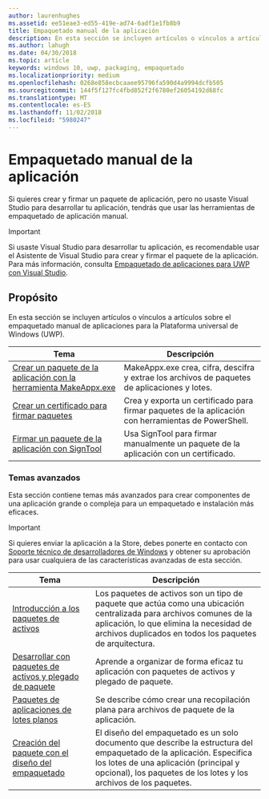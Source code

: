 ```yaml
---
author: laurenhughes
ms.assetid: ee51eae3-ed55-419e-ad74-6adf1e1fb8b9
title: Empaquetado manual de la aplicación
description: En esta sección se incluyen artículos o vínculos a artículos sobre el empaquetado manual de aplicaciones para la Plataforma universal de Windows (UWP).
ms.author: lahugh
ms.date: 04/30/2018
ms.topic: article
keywords: windows 10, uwp, packaging, empaquetado
ms.localizationpriority: medium
ms.openlocfilehash: 0268e858ecbcaaee95796fa590d4a9994dcfb505
ms.sourcegitcommit: 144f5f127fc4fbd852f2f6780ef26054192d68fc
ms.translationtype: MT
ms.contentlocale: es-ES
ms.lasthandoff: 11/02/2018
ms.locfileid: "5980247"
---
```

# <a name="manual-app-packaging"></a>Empaquetado manual de la aplicación

Si quieres crear y firmar un paquete de aplicación, pero no usaste Visual Studio para desarrollar tu aplicación, tendrás que usar las herramientas de empaquetado de aplicación manual.

> [!IMPORTANT] 
> Si usaste Visual Studio para desarrollar tu aplicación, es recomendable usar el Asistente de Visual Studio para crear y firmar el paquete de la aplicación. Para más información, consulta [Empaquetado de aplicaciones para UWP con Visual Studio](https://msdn.microsoft.com/windows/uwp/packaging/packaging-uwp-apps).

## <a name="purpose"></a>Propósito

En esta sección se incluyen artículos o vínculos a artículos sobre el empaquetado manual de aplicaciones para la Plataforma universal de Windows (UWP).

| Tema | Descripción |
|-------|-------------|
| [Crear un paquete de la aplicación con la herramienta MakeAppx.exe](create-app-package-with-makeappx-tool.md) | MakeAppx.exe crea, cifra, descifra y extrae los archivos de paquetes de aplicaciones y lotes. |
| [Crear un certificado para firmar paquetes](create-certificate-package-signing.md) | Crea y exporta un certificado para firmar paquetes de la aplicación con herramientas de PowerShell. |
| [Firmar un paquete de la aplicación con SignTool](sign-app-package-using-signtool.md) | Usa SignTool para firmar manualmente un paquete de la aplicación con un certificado. |

### <a name="advanced-topics"></a>Temas avanzados

Esta sección contiene temas más avanzados para crear componentes de una aplicación grande o compleja para un empaquetado e instalación más eficaces. 

> [!IMPORTANT]
> Si quieres enviar la aplicación a la Store, debes ponerte en contacto con [Soporte técnico de desarrolladores de Windows](https://developer.microsoft.com/windows/support) y obtener su aprobación para usar cualquiera de las características avanzadas de esta sección.


| Tema | Descripción |
|-------|-------------|
| [Introducción a los paquetes de activos](asset-packages.md) | Los paquetes de activos son un tipo de paquete que actúa como una ubicación centralizada para archivos comunes de la aplicación, lo que elimina la necesidad de archivos duplicados en todos los paquetes de arquitectura. |
| [Desarrollar con paquetes de activos y plegado de paquete](package-folding.md) | Aprende a organizar de forma eficaz tu aplicación con paquetes de activos y plegado de paquete. |
| [Paquetes de aplicaciones de lotes planos](flat-bundles.md) | Se describe cómo crear una recopilación plana para archivos de paquete de la aplicación. |
| [Creación del paquete con el diseño del empaquetado](packaging-layout.md) | El diseño del empaquetado es un solo documento que describe la estructura del empaquetado de la aplicación. Especifica los lotes de una aplicación (principal y opcional), los paquetes de los lotes y los archivos de los paquetes. |
